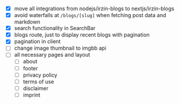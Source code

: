 - [x] move all integrations from nodejs/irzin-blogs to nextjs/irzin-blogs
- [x] avoid waterfalls at `/blogs/[slug]` when fetching post data and markdown
- [x] search functionality in SearchBar
- [x] blogs route, just to display recent blogs with pagination
- [x] pagination in client
- [ ] change image thumbnail to imgbb api
- [ ] all necessary pages and layout
  - [ ] about
  - [ ] footer
  - [ ] privacy policy
  - [ ] terms of use
  - [ ] disclaimer
  - [ ] imprint

